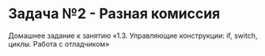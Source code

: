 # Задача №2 - Разная комиссия #
Домашнее задание к занятию «1.3. Управляющие конструкции: if, switch, циклы. Работа с отладчиком»